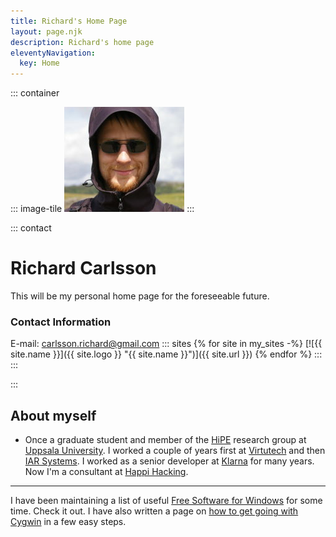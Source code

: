 ```yaml
---
title: Richard's Home Page
layout: page.njk
description: Richard's home page
eleventyNavigation:
  key: Home
---
```

<style type="text/css">
.contact {
    float:left;
    text-align: center;
    padding: 0 1rem;
    max-width: fit-content;
}
</style>

::: container

::: image-tile
![Picture of Richard](images/RichardC.jpg "Richard")
:::

::: contact
# Richard Carlsson
This will be my personal home page for the foreseeable future.
### Contact Information
E-mail: carlsson.richard@gmail.com
::: sites
{% for site in my_sites -%}
[![{{ site.name }}]({{ site.logo }} "{{ site.name }}")]({{ site.url }})
{% endfor %}
:::
:::

:::

## About myself

- Once a graduate student and member of
  the [HiPE](http://www.it.uu.se/research/group/hipe/) research group at
  [Uppsala University](http://www.uu.se/). I worked a couple of years first
  at [Virtutech](http://www.virtutech.com/) and then [IAR
  Systems](http://www.iar.com). I worked as a senior developer
  at [Klarna](http://klarna.com/) for many years. Now I'm a consultant at
  [Happi Hacking](https://happihacking.com).

------------------------------------------------------------------------

I have been maintaining a list of useful [Free Software for
Windows](free_software_for_windows) for some time. Check it out. I have
also written a page on [how to get going with Cygwin](cygwin) in a few easy
steps.
